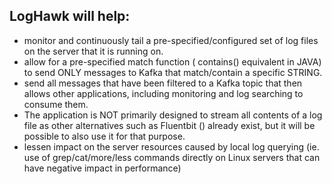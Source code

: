 ## LogHawk will help:
-	monitor and continuously tail a pre-specified/configured set of log files on the server that it is running on.
-	allow for a pre-specified match function ( contains() equivalent in JAVA) to send ONLY messages to Kafka that match/contain a specific STRING. 
-	send all messages that have been filtered to a Kafka topic that then allows other applications, including monitoring and log searching to consume them.
-	The application is NOT primarily designed to stream all contents of a log file as other alternatives such as Fluentbit () already exist, but it will be possible to also use it for that purpose.
-	lessen impact on the server resources caused by local log querying (ie. use of grep/cat/more/less commands directly on Linux servers that can have negative impact in performance)
